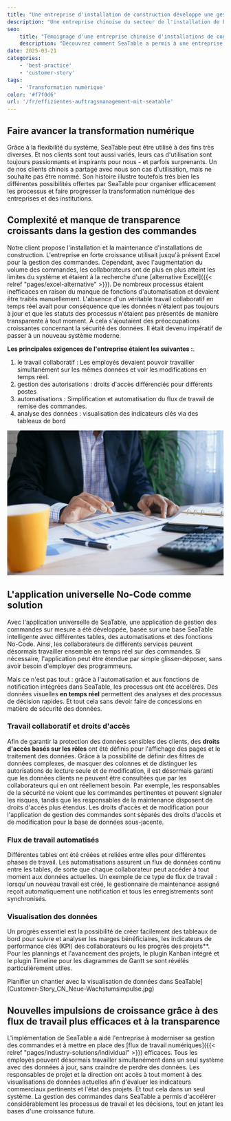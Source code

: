 ```yaml
---
title: "Une entreprise d'installation de construction développe une gestion efficace des commandes avec SeaTable"
description: "Une entreprise chinoise du secteur de l'installation de bâtiments a utilisé SeaTable pour revoir la gestion de ses commandes et a ainsi réussi sa transformation numérique. Il en résulte un système de gestion moderne et très efficace avec une application universelle."
seo:
    title: "Témoignage d'une entreprise chinoise d'installations de construction | SeaTable"
    description: "Découvrez comment SeaTable a permis à une entreprise d'installation de construction de revoir la gestion de ses commandes et d'entamer sa transformation numérique"
date: 2025-03-21
categories:
    - 'best-practice'
    - 'customer-story'
tags:
    - 'Transformation numérique'
color: '#f7f0d6'
url: '/fr/effizientes-auftragsmanagement-mit-seatable'
---
```


## Faire avancer la transformation numérique

Grâce à la flexibilité du système, SeaTable peut être utilisé à des fins très diverses. Et nos clients sont tout aussi variés, leurs cas d'utilisation sont toujours passionnants et inspirants pour nous - et parfois surprenants. Un de nos clients chinois a partagé avec nous son cas d'utilisation, mais ne souhaite pas être nommé. Son histoire illustre toutefois très bien les différentes possibilités offertes par SeaTable pour organiser efficacement les processus et faire progresser la transformation numérique des entreprises et des institutions.

## Complexité et manque de transparence croissants dans la gestion des commandes

Notre client propose l'installation et la maintenance d'installations de construction. L'entreprise en forte croissance utilisait jusqu'à présent Excel pour la gestion des commandes. Cependant, avec l'augmentation du volume des commandes, les collaborateurs ont de plus en plus atteint les limites du système et étaient à la recherche d'une [alternative Excel]({{< relref "pages/excel-alternative" >}}). De nombreux processus étaient inefficaces en raison du manque de fonctions d'automatisation et devaient être traités manuellement. L'absence d'un véritable travail collaboratif en temps réel avait pour conséquence que les données n'étaient pas toujours à jour et que les statuts des processus n'étaient pas présentés de manière transparente à tout moment. À cela s'ajoutaient des préoccupations croissantes concernant la sécurité des données. Il était devenu impératif de passer à un nouveau système moderne.

**Les principales exigences de l'entreprise étaient les suivantes :**.

1. le travail collaboratif : Les employés devaient pouvoir travailler simultanément sur les mêmes données et voir les modifications en temps réel.
1. gestion des autorisations : droits d'accès différenciés pour différents postes
1. automatisations : Simplification et automatisation du flux de travail de remise des commandes.
1. analyse des données : visualisation des indicateurs clés via des tableaux de bord

![Application universelle sans code - Tablette avec statistiques](Customer-Story_CN_Datenvisualisierung.jpg)

## L'application universelle No-Code comme solution

Avec l'application universelle de SeaTable, une application de gestion des commandes sur mesure a été développée, basée sur une base SeaTable intelligente avec différentes tables, des automatisations et des fonctions No-Code. Ainsi, les collaborateurs de différents services peuvent désormais travailler ensemble en temps réel sur des commandes. Si nécessaire, l'application peut être étendue par simple glisser-déposer, sans avoir besoin d'employer des programmeurs.

Mais ce n'est pas tout : grâce à l'automatisation et aux fonctions de notification intégrées dans SeaTable, les processus ont été accélérés. Des données visuelles **en temps réel** permettent des analyses et des processus de décision rapides. Et tout cela sans devoir faire de concessions en matière de sécurité des données.

### Travail collaboratif et droits d'accès

Afin de garantir la protection des données sensibles des clients, des **droits d'accès basés sur les rôles** ont été définis pour l'affichage des pages et le traitement des données. Grâce à la possibilité de définir des filtres de données complexes, de masquer des colonnes et de distinguer les autorisations de lecture seule et de modification, il est désormais garanti que les données clients ne peuvent être consultées que par les collaborateurs qui en ont réellement besoin. Par exemple, les responsables de la sécurité ne voient que les commandes pertinentes et peuvent signaler les risques, tandis que les responsables de la maintenance disposent de droits d'accès plus étendus. Les droits d'accès et de modification pour l'application de gestion des commandes sont séparés des droits d'accès et de modification pour la base de données sous-jacente.

### Flux de travail automatisés

Différentes tables ont été créées et reliées entre elles pour différentes phases de travail. Les automatisations assurent un flux de données continu entre les tables, de sorte que chaque collaborateur peut accéder à tout moment aux données actuelles. Un exemple de ce type de flux de travail : lorsqu'un nouveau travail est créé, le gestionnaire de maintenance assigné reçoit automatiquement une notification et tous les enregistrements sont synchronisés.

### Visualisation des données

Un progrès essentiel est la possibilité de créer facilement des tableaux de bord pour suivre et analyser les marges bénéficiaires, les indicateurs de performance clés (KPI) des collaborateurs ou les progrès des projets\*\*. Pour les plannings et l'avancement des projets, le plugin Kanban intégré et le plugin Timeline pour les diagrammes de Gantt se sont révélés particulièrement utiles.

Planifier un chantier avec la visualisation de données dans SeaTable](Customer-Story_CN_Neue-Wachstumsimpulse.jpg)

## Nouvelles impulsions de croissance grâce à des flux de travail plus efficaces et à la transparence

L'implémentation de SeaTable a aidé l'entreprise à moderniser sa gestion des commandes et à mettre en place des [flux de travail numériques]({{< relref "pages/industry-solutions/individual" >}}) efficaces. Tous les employés peuvent désormais travailler simultanément dans un seul système avec des données à jour, sans craindre de perdre des données. Les responsables de projet et la direction ont accès à tout moment à des visualisations de données actuelles afin d'évaluer les indicateurs commerciaux pertinents et l'état des projets. Et tout cela dans un seul système. La gestion des commandes dans SeaTable a permis d'accélérer considérablement les processus de travail et les décisions, tout en jetant les bases d'une croissance future.
